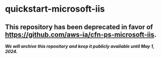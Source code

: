 # quickstart-microsoft-iis 
## This repository has been deprecated in favor of https://github.com/aws-ia/cfn-ps-microsoft-iis. 
***We will archive this repository and keep it publicly available until May 1, 2024.***
